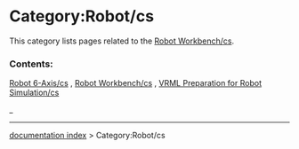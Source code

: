 # Category:Robot/cs
This category lists pages related to the [Robot Workbench/cs](Robot_Workbench/cs.md).

### Contents:

[Robot 6-Axis/cs](Robot_6-Axis/cs.md) , [Robot Workbench/cs](Robot_Workbench/cs.md) , [VRML Preparation for Robot Simulation/cs](VRML_Preparation_for_Robot_Simulation/cs.md)

_

---
[documentation index](../README.md) > Category:Robot/cs
